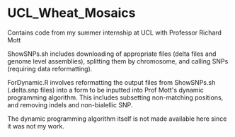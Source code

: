 # UCL_Wheat_Mosaics
Contains code from my summer internship at UCL with Professor Richard Mott

ShowSNPs.sh includes downloading of appropriate files (delta files and genome level assemblies), splitting them by chromosome, and calling SNPs (requiring data reformatting).

ForDynamic.R involves reformatting the output files from ShowSNPs.sh (.delta.snp files) into a form to be inputted into Prof Mott's dynamic programming algorithm. This includes subsetting non-matching positions, and removing indels and non-bialellic SNP.

The dynamic programming algorithm itself is not made available here since it was not my work.
